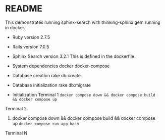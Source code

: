# README

This demonstrates running sphinx-search with thinking-sphinx gem running in docker.

* Ruby version
2.7.5

* Rails version
7.0.5

* Sphinx Search version
3.2.1
This is defined in the dockerfile.

* System dependencies
docker
docker-compose

* Database creation
rake db:create

* Database initialization
rake db:migrate

* Initialization
Terminal 1
`docker compose down && docker compose build && docker compose up`

Terminal 2
1. docker compose down && docker compose build && docker compose up
`docker compose run app bash`

Terminal N
